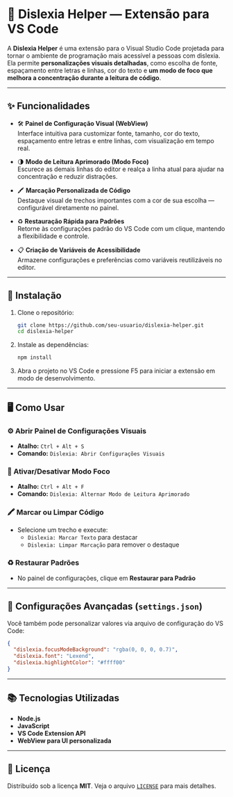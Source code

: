 # 📖 Dislexia Helper — Extensão para VS Code

A **Dislexia Helper** é uma extensão para o Visual Studio Code projetada para tornar o ambiente de programação mais acessível a pessoas com dislexia. Ela permite **personalizações visuais detalhadas**, como escolha de fonte, espaçamento entre letras e linhas, cor do texto e **um modo de foco que melhora a concentração durante a leitura de código**.

---

## ✨ Funcionalidades

- 🛠 **Painel de Configuração Visual (WebView)**  
  Interface intuitiva para customizar fonte, tamanho, cor do texto, espaçamento entre letras e entre linhas, com visualização em tempo real.

- 🌗 **Modo de Leitura Aprimorado (Modo Foco)**  
  Escurece as demais linhas do editor e realça a linha atual para ajudar na concentração e reduzir distrações.

- 🖍️ **Marcação Personalizada de Código**  
  Destaque visual de trechos importantes com a cor de sua escolha — configurável diretamente no painel.

- ♻ **Restauração Rápida para Padrões**  
  Retorne às configurações padrão do VS Code com um clique, mantendo a flexibilidade e controle.

- 📋 **Criação de Variáveis de Acessibilidade**  
  Armazene configurações e preferências como variáveis reutilizáveis no editor.

---

## 🚀 Instalação

1. Clone o repositório:
   ```bash
   git clone https://github.com/seu-usuario/dislexia-helper.git
   cd dislexia-helper
   ```

2. Instale as dependências:
   ```bash
   npm install
   ```
3. Abra o projeto no VS Code e pressione F5 para iniciar a extensão em modo de desenvolvimento.

---

## 🖥 Como Usar

### ⚙ Abrir Painel de Configurações Visuais
- **Atalho:** `Ctrl + Alt + S`  
- **Comando:** `Dislexia: Abrir Configurações Visuais`

### 🌙 Ativar/Desativar Modo Foco
- **Atalho:** `Ctrl + Alt + F`  
- **Comando:** `Dislexia: Alternar Modo de Leitura Aprimorado`

### 🖍 Marcar ou Limpar Código
- Selecione um trecho e execute:
  - `Dislexia: Marcar Texto` para destacar
  - `Dislexia: Limpar Marcação` para remover o destaque

### ♻ Restaurar Padrões
- No painel de configurações, clique em **Restaurar para Padrão**

---

## 🔧 Configurações Avançadas (`settings.json`)

Você também pode personalizar valores via arquivo de configuração do VS Code:

```json
{
  "dislexia.focusModeBackground": "rgba(0, 0, 0, 0.7)",
  "dislexia.font": "Lexend",
  "dislexia.highlightColor": "#ffff00"
}
```

---

## 📚 Tecnologias Utilizadas

- **Node.js**
- **JavaScript**
- **VS Code Extension API**
- **WebView para UI personalizada**

---

## 📜 Licença

Distribuído sob a licença **MIT**. Veja o arquivo [`LICENSE`](./LICENSE) para mais detalhes.
